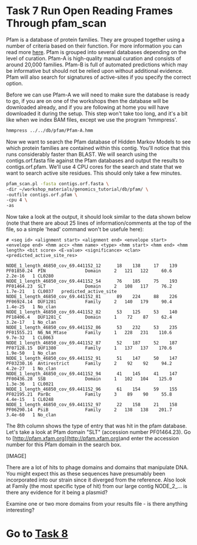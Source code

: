 # Task 7 Run Open Reading Frames Through pfam_scan
Pfam is a database of protein families. They are grouped together using a number of criteria based on their function. For more information you can read more [here](http://en.wikipedia.org/wiki/Pfam). Pfam is grouped into several databases depending on the level of curation. Pfam-A is high-quality manual curation and consists of around 20,000 families. Pfam-B is full of automated predictions which may be informative but should not be relied upon without additional evidence. Pfam will also search for signatures of active-sites if you specify the correct option.

Before we can use Pfam-A we will need to make sure the database is ready to go, if you are on one of the workshops then the database will be downloaded already, and if you are following at home you will have downloaded it during the setup. This step won't take too long, and it's a bit like when we index BAM files, except we use the program 'hmmpress'.

```bash
hmmpress ../../db/pfam/Pfam-A.hmm
```

Now we want to search the Pfam database of Hidden Markov Models to see which protein families are contained within this contig. You'll notice that this runs considerably faster than BLAST. We will search using
the contigs.orf.fasta file against the Pfam databases and output the results to contigs.orf.pfam. We'll use 4 CPU cores for the search and state that we want to search active site residues. This should only take a few minutes.

```bash
pfam_scan.pl -fasta contigs.orf.fasta \
-dir ~/workshop_materials/genomics_tutorial/db/pfam/ \
-outfile contigs.orf.pfam \
-cpu 4 \
-as
```

Now take a look at the output, it should look similar to the data shown below (note that there are about 25 lines of information/comments at the top of the file, so a simple 'head' command won't be usefule here):
```
# <seq id> <alignment start> <alignment end> <envelope start> <envelope end> <hmm acc> <hmm name> <type> <hmm start> <hmm end> <hmm length> <bit score> <E-value> <significance> <clan> <predicted_active_site_res>

NODE_1_length_46850_cov_69.441152_12      18    138     17    139 PF01850.24  PIN               Domain     2   121   122     60.6   2.2e-16   1 CL0280
NODE_1_length_46850_cov_69.441152_54      76    185     75    193 PF01464.23  SLT               Domain     2   108   117     76.2   1.7e-21   1 CL0037   predicted_active_site
NODE_1_length_46850_cov_69.441152_81      89    224     88    226 PF06924.14  DUF1281           Family     2   140   179     90.4   1.4e-25   1 No_clan
NODE_1_length_46850_cov_69.441152_82      53    125     53    140 PF18406.4   DUF1281_C         Domain     1    72    87     62.4   3.2e-17   1 No_clan
NODE_1_length_46850_cov_69.441152_86      53    232     53    235 PF01555.21  N6_N4_Mtase       Family     1   228   231    110.6   9.7e-32   1 CL0063
NODE_1_length_46850_cov_69.441152_87      52    187     52    187 PF07128.15  DUF1380           Family     1   137   137    170.6   1.9e-50   1 No_clan
NODE_1_length_46850_cov_69.441152_91      51    147     50    147 PF03230.16  Antirestrict      Family     2    92    92     94.2   4.2e-27   1 No_clan
NODE_1_length_46850_cov_69.441152_94      41    145     41    147 PF00436.28  SSB               Domain     1   102   104    125.0   1.3e-36   1 CL0021
NODE_1_length_46850_cov_69.441152_96      61    154     59    155 PF02195.21  ParBc             Family     3    89    90     55.8   4.4e-15   1 CL0248
NODE_1_length_46850_cov_69.441152_97      22    158     21    158 PF06290.14  PsiB              Family     2   138   138    201.7   3.4e-60   1 No_clan
```

The 8th column shows the type of entry that was hit in the pfam database. Let's take a look at Pfam domain "SLT" (accession number PF01464.23). Go to [http://pfam.xfam.org](http://pfam.xfam.org​)​ and enter the accession number for this Pfam domain in the search box.

[IMAGE]

There are a lot of hits to phage domains and domains that manipulate DNA. You might expect this as these sequences have presumably been incorporated into our strain since it diverged from the reference. Also look at Family (the most specific type of hit) from our large contig NODE_2_... is there any evidence for it being a plasmid?

Examine one or two more domains from your results file - is there anything interesting?

# Go to [Task 8]()
